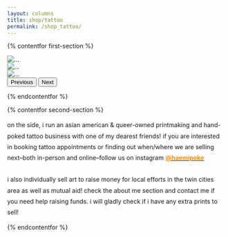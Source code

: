 ```yaml
---
layout: columns
title: shop/tattoo
permalink: /shop_tattoo/
---
```


{% contentfor first-section %}

<div id="carouselExample" class="carousel slide">
	<div class="carousel-inner">
		<div class="carousel-item active">
		<img src="/assets/images/st1.png" class="d-block w-100" alt="...">
		</div>
		<div class="carousel-item">
		<img src="/assets/images/st2.png" class="d-block w-100" alt="...">
		</div>
		<div class="carousel-item">
		<img src="/assets/images/st3.png" class="d-block w-100" alt="...">
		</div>
	</div>
	<button class="carousel-control-prev" type="button" data-bs-target="#carouselExample" data-bs-slide="prev">
		<span class="carousel-control-prev-icon" aria-hidden="true"></span>
		<span class="visually-hidden">Previous</span>
	</button>
	<button class="carousel-control-next" type="button" data-bs-target="#carouselExample" data-bs-slide="next">
		<span class="carousel-control-next-icon" aria-hidden="true"></span>
		<span class="visually-hidden">Next</span>
	</button>
</div>

{% endcontentfor %}

{% contentfor second-section %}

<p style="line-height:1.8">
on the side, i run an asian american & queer-owned printmaking and hand-poked tattoo business with one of my dearest friends! if you are interested in booking tattoo appointments or finding out when/where we are selling next–both in-person and online–follow us on instagram <a href="https://www.instagram.com/haemipoke"><span style="color:darkorange; font-weight:bold">@haemipoke</span></a>
<br/><br/>
i also individually sell art to raise money for local efforts in the twin cities area as well as mutual aid! check the about me section and contact me if you need help raising funds. i will gladly check if i have any extra prints to sell!
</p>

{% endcontentfor %}
